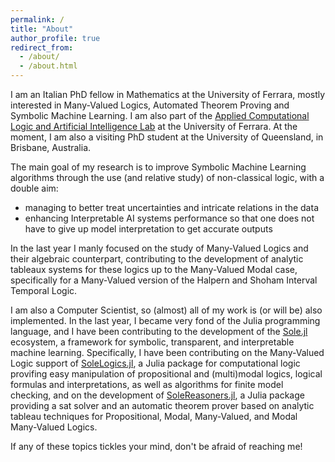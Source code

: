 ```yaml
---
permalink: /
title: "About"
author_profile: true
redirect_from: 
  - /about/
  - /about.html
---
```


I am an Italian PhD fellow in Mathematics at the University of Ferrara, mostly interested in
Many-Valued Logics, Automated Theorem Proving and Symbolic Machine Learning. I am also part 
of the 
[Applied Computational Logic and Artificial Intelligence Lab](https://aclai.unife.it/en/) 
at the University of Ferrara. At the moment, I am also a visiting PhD student at the University
of Queensland, in Brisbane, Australia.

The main goal of my research is to improve Symbolic Machine Learning algorithms through the
use (and relative study) of non-classical logic, with a double aim:
* managing to better treat uncertainties and intricate relations in the data
* enhancing Interpretable AI systems performance so that one does not have to give up model
  interpretation to get accurate outputs

In the last year I manly focused on the study of Many-Valued Logics and their algebraic
counterpart, contributing to the development of analytic tableaux systems for these logics
up to the Many-Valued Modal case, specifically for a Many-Valued version of the Halpern and 
Shoham Interval Temporal Logic.

I am also a Computer Scientist, so (almost) all of my work is (or will be) also implemented.
In the last year, I became very fond of the Julia programming language, and I have been
contributing to the development of the [Sole.jl](https://github.com/aclai-lab/Sole.jl)
ecosystem, a framework for symbolic, transparent, and interpretable machine learning.
Specifically, I have been contributing on the Many-Valued Logic support of
[SoleLogics.jl](https://github.com/aclai-lab/SoleLogics.jl), a Julia package for
computational logic provifing easy manipulation of propositional and (multi)modal logics,
logical formulas and interpretations, as well as algorithms for finite model checking, and
on the development of [SoleReasoners.jl](https://github.com/aclai-lab/SoleReasoners.jl), a 
Julia package providing a sat solver and an automatic theorem prover based on analytic 
tableau techniques for Propositional, Modal, Many-Valued, and Modal Many-Valued Logics.

If any of these topics tickles your mind, don't be afraid of reaching me!
